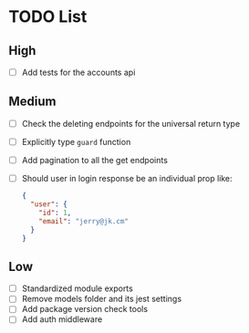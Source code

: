 # TODO List

## High

- [ ] Add tests for the accounts api

## Medium

- [ ] Check the deleting endpoints for the universal return type
- [ ] Explicitly type `guard` function
- [ ] Add pagination to all the get endpoints
- [ ] Should user in login response be an individual prop like:

  ```json
  {
    "user": {
      "id": 1,
      "email": "jerry@jk.cm"
    }
  }
  ```

## Low

- [ ] Standardized module exports
- [ ] Remove models folder and its jest settings
- [ ] Add package version check tools
- [ ] Add auth middleware
